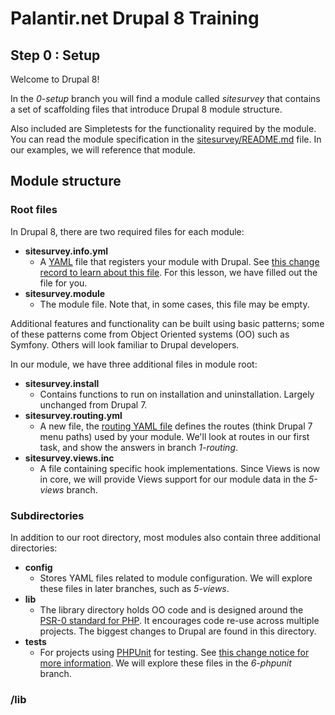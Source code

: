 # Palantir.net Drupal 8 Training

## Step 0 : Setup

Welcome to Drupal 8!

In the _0-setup_ branch you will find a module called *sitesurvey* that contains a set of scaffolding files that introduce Drupal 8 module structure.

Also included are Simpletests for the functionality required by the module. You can read the module specification in the [sitesurvey/README.md](https://github.com/palantirnet/training/tree/0-setup/sitesurvey) file. In our examples, we will reference that module.

## Module structure

### Root files

In Drupal 8, there are two required files for each module:
* **sitesurvey.info.yml**
  * A [YAML](http://yaml.org/) file that registers your module with Drupal. See [this change record to learn about this file](https://drupal.org/node/1935708). For this lesson, we have filled out the file for you.
* **sitesurvey.module**
  * The module file. Note that, in some cases, this file may be empty.

Additional features and functionality can be built using basic patterns; some of these patterns come from Object Oriented systems (OO) such as Symfony. Others will look familiar to Drupal developers.

In our module, we have three additional files in module root:
* **sitesurvey.install**
  * Contains functions to run on installation and uninstallation. Largely unchanged from Drupal 7.
* **sitesurvey.routing.yml**
  * A new file, the [routing YAML file](https://drupal.org/node/1800686) defines the routes (think Drupal 7 menu paths) used by your module. We'll look at routes in our first task, and show the answers in branch _1-routing_.
* **sitesurvey.views.inc**
  * A file containing specific hook implementations. Since Views is now in core, we will provide Views support for our module data in the _5-views_ branch.

### Subdirectories

In addition to our root directory, most modules also contain three additional directories:

* **config**
  * Stores YAML files related to module configuration. We will explore these files in later branches, such as _5-views_.
* **lib**
  * The library directory holds OO code and is designed around the [PSR-0 standard for PHP](https://github.com/php-fig/fig-standards/blob/master/accepted/PSR-0.md). It encourages code re-use across multiple projects. The biggest changes to Drupal are found in this directory.
* **tests**
  * For projects using [PHPUnit](http://www.phpunit.de/) for testing. See [this change notice for more information](https://drupal.org/node/2012184). We will explore these files in the _6-phpunit_ branch.

### /lib
